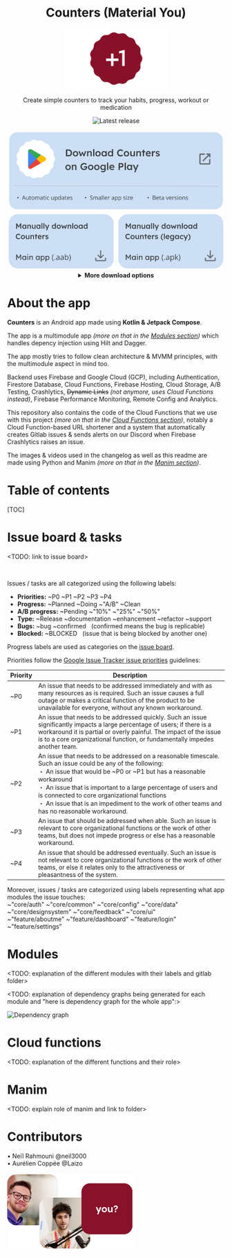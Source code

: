 <div align='center'>
    <h1><b>Counters (Material You)</b></h1>
    <a><img src='./docs/images/readme_header.gif' width='250'/></a>
    <p>Create simple counters to track your habits, progress, workout or medication</p>

<a>![Latest release](https://gitlab.com/neil3000/counters/-/badges/release.svg)</a>




<div><a href="https://counters.rahmouni.dev/FBbIuKSG1L9L02XABran" target="_blank"><img src='/docs/images/readme_download_play.png' width='500'/></a></div>
<div>
<a href="https://counters.rahmouni.dev/DvvzQtgHzPLiMClAymgW" target="_blank"><img src='./docs/images/readme_download_manually_main.png' width='250'/></a>
<a href="https://counters.rahmouni.dev/ZNI7QPBaLijPL2jmimlN" target="_blank"><img src='./docs/images/readme_download_manually_legacy.png' width='250'/></a>
</div>

<details>
<summary><b>More download options</b></summary>

<a href="https://counters.rahmouni.dev/Jz8IGPZ2fLN08YV8dZqX" target="_blank"><img src='./docs/images/readme_download_other_demo_aab.png' width='500'/></a><br/>
<a href="https://counters.rahmouni.dev/DtO8pwMBJTWc9Tgyvl1f" target="_blank"><img src='./docs/images/readme_download_other_demo_apk.png' width='500'/></a>

</details>
</div>

About the app
====
**Counters** is an Android app made using **Kotlin & Jetpack Compose**.

The app is a multimodule app _(more on that in the [Modules section](#modules))_ which handles depency injection using Hilt and Dagger.

The app mostly tries to follow clean architecture & MVMM principles, with the multimodule aspect in mind too.

Backend uses Firebase and Google Cloud (GCP), including Authentication, Firestore Database, Cloud Functions, Firebase Hosting, Cloud Storage, A/B Testing, Crashlytics, ~~Dynamic Links~~ _(not anymore, uses Cloud Functions instead)_, Firebase Performance Monitoring, Remote Config and Analytics.

This repository also contains the code of the Cloud Functions that we use with this project _(more on that in the [Cloud Functions section](#cloud-functions))_, notably a Cloud Function-based URL shortener and a system that automatically creates Gitlab issues & sends alerts on our Discord when Firebase Crashlytics raises an issue.

The images & videos used in the changelog as well as this readme are made using Python and Manim _(more on that in the [Manim section](#manim))_.

Table of contents
====
[TOC]

Issue board & tasks
====

<TODO: link to issue board>

<br/>

Issues / tasks are all categorized using the following labels:

- **Priorities:** ~P0 ~P1 ~P2 ~P3 ~P4 
- **Progress:** ~Planned ~Doing ~"A/B" ~Clean
- **A/B progress:** ~Pending ~"10%" ~"25%" ~"50%"
- **Type:** ~Release ~documentation ~enhancement ~refactor ~support
- **Bugs:** ~bug ~confirmed &nbsp; (confirmed means the bug is replicable)
- **Blocked:** ~BLOCKED &nbsp; (issue that is being blocked by another one)

Progress labels are used as categories on the [issue board](https://url.rahmouni.dev/5SDw).

Priorities follow the [Google Issue Tracker issue priorities](https://developers.google.com/issue-tracker/concepts/issues#priority) guidelines:

| Priority | Description |
| ------ | ------ |
| ~P0 | An issue that needs to be addressed immediately and with as many resources as is required. Such an issue causes a full outage or makes a critical function of the product to be unavailable for everyone, without any known workaround. |
| ~P1 | An issue that needs to be addressed quickly. Such an issue significantly impacts a large percentage of users; if there is a workaround it is partial or overly painful. The impact of the issue is to a core organizational function, or fundamentally impedes another team. |
| ~P2 | An issue that needs to be addressed on a reasonable timescale. Such an issue could be any of the following: <br/>・ An issue that would be ~P0 or ~P1 but has a reasonable workaround<br/>・ An issue that is important to a large percentage of users and is connected to core organizational functions<br/>・ An issue that is an impediment to the work of other teams and has no reasonable workaround.|
| ~P3 | An issue that should be addressed when able. Such an issue is relevant to core organizational functions or the work of other teams, but does not impede progress or else has a reasonable workaround. |
| ~P4 | An issue that should be addressed eventually. Such an issue is not relevant to core organizational functions or the work of other teams, or else it relates only to the attractiveness or pleasantness of the system. |

Moreover, issues / tasks are categorized using labels representing what app modules the issue touches:<br/>
~"core/auth" ~"core/common" ~"core/config" ~"core/data" ~"core/designsystem" ~"core/feedback" ~"core/ui"<br/>
~"feature/aboutme" ~"feature/dashboard" ~"feature/login" ~"feature/settings"

Modules
====
<TODO: explanation of the different modules with their labels and gitlab folder>

<TODO: explanation of dependency graphs being generated for each module and "here is dependency graph for the whole app":>

![Dependency graph](../docs/images/graphs/dep_graph_app.svg)

Cloud functions
====
<TODO: explanation of the different functions and their role>

Manim
====
<TODO: explain role of manim and link to folder>

Contributors
====

• Neïl Rahmouni @neil3000 <br/>
• Aurélien Coppée @Laizo <br/>
<br/>
<a><img src='./docs/images/readme_contributors.png' width='300'/></a>